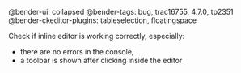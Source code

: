 @bender-ui: collapsed
@bender-tags: bug, trac16755, 4.7.0, tp2351
@bender-ckeditor-plugins: tableselection, floatingspace

Check if inline editor is working correctly, especially:

* there are no errors in the console,
* a toolbar is shown after clicking inside the editor
